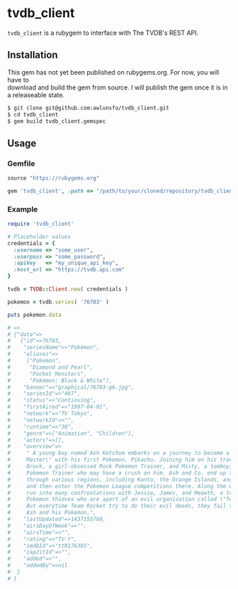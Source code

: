 # tvdb_client

`tvdb_client` is a rubygem to interface with The TVDB's REST API.

## Installation

This gem has not yet been published on rubygems.org. For now, you will have to  
download and build the gem from source. I will publish the gem once it is in  
a releaseable state.

```sh
$ git clone git@github.com:awlunsfo/tvdb_client.git
$ cd tvdb_client
$ gem build tvdb_client.gemspec
```

## Usage

### Gemfile
```ruby
source "https://rubygems.org"

gem 'tvdb_client', :path => "/path/to/your/cloned/repository/tvdb_client"
```

### Example
```ruby
require 'tvdb_client'

# Placeholder values
credentials = {
  :username => "some_user",
  :userpass => "some_password",
  :apikey   => "my_unique_api_key",
  :host_url => "https://tvdb.api.com"
}

tvdb = TVDB::Client.new( credentials )

pokemon = tvdb.series( '76703' )

puts pokemon.data

# =>
# {"data"=>
#   {"id"=>76703,
#    "seriesName"=>"Pokémon",
#    "aliases"=>
#     ["Pokemon",
#      "Diamond and Pearl",
#      "Pocket Monsters",
#      "Pokémon: Black & White"],
#    "banner"=>"graphical/76703-g6.jpg",
#    "seriesId"=>"467",
#    "status"=>"Continuing",
#    "firstAired"=>"1997-04-01",
#    "network"=>"TV Tokyo",
#    "networkId"=>"",
#    "runtime"=>"30",
#    "genre"=>["Animation", "Children"],
#    "actors"=>[],
#    "overview"=>
#     " A young boy named Ash Ketchum embarks on a journey to become a \"Pokemon   
#     Master\" with his first Pokemon, Pikachu. Joining him on his travels are   
#     Brock, a girl-obsessed Rock Pokemon Trainer, and Misty, a tomboyish Water   
#     Pokemon Trainer who may have a crush on him. Ash and Co. end up traveling   
#     through various regions, including Kanto, the Orange Islands, and Johto,   
#     and then enter the Pokemon League competitions there. Along the way, they   
#     run into many confrontations with Jessie, James, and Meowth, a trio of   
#     Pokemon thieves who are apart of an evil organization called \"Team Rocket\".   
#     But everytime Team Rocket try to do their evil deeds, they fail thanks to   
#     Ash and his Pokemon.",  
#    "lastUpdated"=>1437155768,
#    "airsDayOfWeek"=>"",
#    "airsTime"=>"",
#    "rating"=>"TV-Y",
#    "imdbId"=>"tt0176385",
#    "zap2itId"=>"",
#    "added"=>"",
#    "addedBy"=>nil
#  }
# }
```

